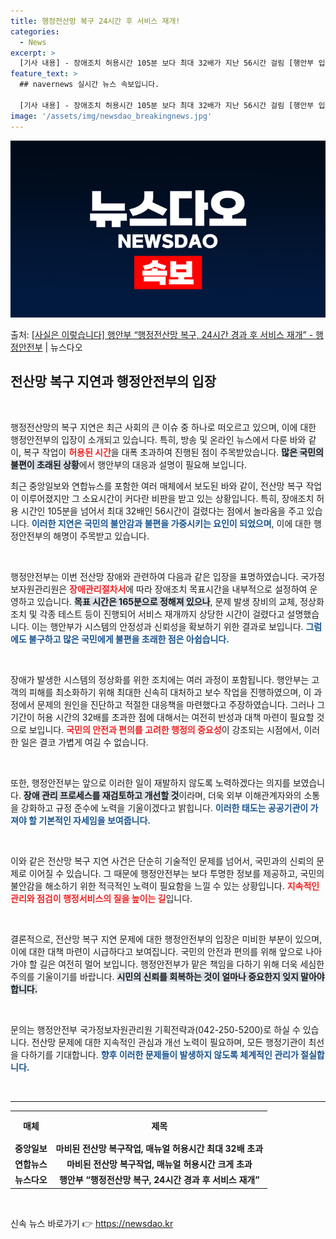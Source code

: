 ```yaml
---
title: 행정전산망 복구 24시간 후 서비스 재개!
categories:
  - News
excerpt: >
  [기사 내용] - 장애조치 허용시간 105분 보다 최대 32배가 지난 56시간 걸림 [행안부 입장] ○ 국가…
feature_text: >
  ## navernews 실시간 뉴스 속보입니다.

  [기사 내용] - 장애조치 허용시간 105분 보다 최대 32배가 지난 56시간 걸림 [행안부 입장] ○ 국가…
image: '/assets/img/newsdao_breakingnews.jpg'
---
```


![뉴스다오 속보](/assets/img/newsdao_breakingnews.jpg)

<p>출처: <a href="https://newsdao.kr/2642" rel="dofollow">[사실은 이렇습니다] 행안부 “행정전산망 복구, 24시간 경과 후 서비스 재개” - 행정안전부</a> | 뉴스다오</p>

<h2 data-ke-size="size26">전산망 복구 지연과 행정안전부의 입장</h2>

<p data-ke-size="size16">&nbsp;</p>

행정전산망의 복구 지연은 최근 사회의 큰 이슈 중 하나로 떠오르고 있으며, 이에 대한 행정안전부의 입장이 소개되고 있습니다. 특히, 방송 및 온라인 뉴스에서 다룬 바와 같이, 복구 작업이 <b><span style="color: #ee2323;">허용된 시간</span></b>을 대폭 초과하여 진행된 점이 주목받았습니다. <b><span style="background-color: #21538527;">많은 국민의 불편이 초래된 상황</span></b>에서 행안부의 대응과 설명이 필요해 보입니다.  

최근 중앙일보와 연합뉴스를 포함한 여러 매체에서 보도된 바와 같이, 전산망 복구 작업이 이루어졌지만 그 소요시간이 커다란 비판을 받고 있는 상황입니다. 특히, 장애조치 허용 시간인 105분을 넘어서 최대 32배인 56시간이 걸렸다는 점에서 놀라움을 주고 있습니다. <b><span style="color: #1a5490;">이러한 지연은 국민의 불안감과 불편을 가중시키는 요인이 되었으며</span></b>, 이에 대한 행정안전부의 해명이 주목받고 있습니다. 

<p data-ke-size="size16">&nbsp;</p>

행정안전부는 이번 전산망 장애와 관련하여 다음과 같은 입장을 표명하였습니다. 국가정보자원관리원은 <b><span style="color: #ee2323;">장애관리절차서</span></b>에 따라 장애조치 목표시간을 내부적으로 설정하여 운영하고 있습니다. <b><span style="background-color: #21538527;">목표 시간은 165분으로 정해져 있으나</span></b>, 문제 발생 장비의 교체, 정상화 조치 및 각종 테스트 등이 진행되어 서비스 재개까지 상당한 시간이 걸렸다고 설명했습니다. 이는 행안부가 시스템의 안정성과 신뢰성을 확보하기 위한 결과로 보입니다. <b><span style="color: #1a5490;">그럼에도 불구하고 많은 국민에게 불편을 초래한 점은 아쉽습니다.</span></b> 

<p data-ke-size="size16">&nbsp;</p>

장애가 발생한 시스템의 정상화를 위한 조치에는 여러 과정이 포함됩니다. 행안부는 고객의 피해를 최소화하기 위해 최대한 신속히 대처하고 보수 작업을 진행하였으며, 이 과정에서 문제의 원인을 진단하고 적절한 대응책을 마련했다고 주장하였습니다. 그러나 그 기간이 허용 시간의 32배를 초과한 점에 대해서는 여전히 반성과 대책 마련이 필요할 것으로 보입니다. <b><span style="color: #ee2323;">국민의 안전과 편의를 고려한 행정의 중요성</span></b>이 강조되는 시점에서, 이러한 일은 결코 가볍게 여길 수 없습니다. 

<p data-ke-size="size16">&nbsp;</p>

또한, 행정안전부는 앞으로 이러한 일이 재발하지 않도록 노력하겠다는 의지를 보였습니다. <b><span style="background-color: #21538527;">장애 관리 프로세스를 재검토하고 개선할 것</span></b>이라며, 더욱 외부 이해관계자와의 소통을 강화하고 규정 준수에 노력을 기울이겠다고 밝힙니다. <b><span style="color: #1a5490;">이러한 태도는 공공기관이 가져야 할 기본적인 자세임을 보여줍니다.</span></b> 

<p data-ke-size="size16">&nbsp;</p>

이와 같은 전산망 복구 지연 사건은 단순히 기술적인 문제를 넘어서, 국민과의 신뢰의 문제로 이어질 수 있습니다. 그 때문에 행정안전부는 보다 투명한 정보를 제공하고, 국민의 불안감을 해소하기 위한 적극적인 노력이 필요함을 느낄 수 있는 상황입니다. <b><span style="color: #ee2323;">지속적인 관리와 점검이 행정서비스의 질을 높이는 길</span></b>입니다. 

<p data-ke-size="size16">&nbsp;</p>

결론적으로, 전산망 복구 지연 문제에 대한 행정안전부의 입장은 미비한 부분이 있으며, 이에 대한 대책 마련이 시급하다고 보여집니다. 국민의 안전과 편의를 위해 앞으로 나아가야 할 길은 여전히 멀어 보입니다. 행정안전부가 맡은 책임을 다하기 위해 더욱 세심한 주의를 기울이기를 바랍니다. <b><span style="background-color: #21538527;">시민의 신뢰를 회복하는 것이 얼마나 중요한지 잊지 말아야 합니다.</span></b> 

<p data-ke-size="size16">&nbsp;</p>

문의는 행정안전부 국가정보자원관리원 기획전략과(042-250-5200)로 하실 수 있습니다. 전산망 문제에 대한 지속적인 관심과 개선 노력이 필요하며, 모든 행정기관이 최선을 다하기를 기대합니다. <b><span style="color: #1a5490;">향후 이러한 문제들이 발생하지 않도록 체계적인 관리가 절실합니다.</span></b> 

<p data-ke-size="size16">&nbsp;</p>

<hr>

<table style="width:100%">
  <tr>
    <th style="text-align: center; height: 40px;">매체</th>
    <th style="text-align: center; height: 40px;">제목</th>
  </tr>
  <tr>
    <td style="text-align: center; height: 17px;"><b>중앙일보</b></td>
    <td style="text-align: center; height: 17px;"><b>마비된 전산망 복구작업, 매뉴얼 허용시간 최대 32배 초과</b></td>
  </tr>
  <tr>
    <td style="text-align: center; height: 17px;"><b>연합뉴스</b></td>
    <td style="text-align: center; height: 17px;"><b>마비된 전산망 복구작업, 매뉴얼 허용시간 크게 초과</b></td>
  </tr>
  <tr>
    <td style="text-align: center; height: 17px;"><b>뉴스다오</b></td>
    <td style="text-align: center; height: 17px;"><b>행안부 “행정전산망 복구, 24시간 경과 후 서비스 재개”</b></td>
  </tr>
</table>

<p data-ke-size="size16">&nbsp;</p> 

신속 뉴스 바로가기 👉 <a href="https://newsdao.kr" rel="dofollow">https://newsdao.kr</a>


